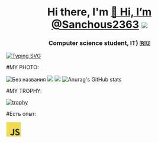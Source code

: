 
 <h1 align="center">Hi there, I'm <a href="https://daniilshat.ru/" target="_blank">👋 Hi, I’m @Sanchous2363</a> 
<img src="https://github.com/blackcater/blackcater/raw/main/images/Hi.gif" height="32"/></h1>
<h3 align="center">Computer science student, IT) 🇷🇺</h3>

[![Typing SVG](https://readme-typing-svg.herokuapp.com?color=%2336BCF7&lines=In+the+process+of+learning+Python)](https://git.io/typing-svg)


#MY PHOTO:
  
![Без названия](https://github.com/Sanchous2363/Sanchous2363/assets/151240556/62f449f3-f1ec-49a3-8109-075cf4587e63)
![](http://github-profile-summary-cards.vercel.app/api/cards/productive-time?username=Sanchous2363&theme=darcula&utcOffset=8) ![](http://github-profile-summary-cards.vercel.app/api/cards/stats?username=Sanchous2363&theme=darcula)
![Anurag's GitHub stats](https://github-readme-stats.vercel.app/api?username=Sanchous2363&show_icons=true&theme=radical)

<!---
Sanchous2363/Sanchous2363 is a ✨ special ✨ repository because its `README.md` (this file) appears on your GitHub profile.
You can click the Preview link to take a look at your changes.
--->
#MY TROPHY:

[![trophy](https://github-profile-trophy.vercel.app/?username=Sanchous2363)](https://github-profile-trophy.vercel.app/?username=Sanchous2363=matrix)

#Есть опыт:

        
<div>
  <img src="https://github.com/devicons/devicon/blob/master/icons/javascript/javascript-original.svg" title="JavaScript" alt="JavaScript" width="40" height="40"/>&nbsp;
  <link rel="stylesheet" type='text/css' href="https://cdn.jsdelivr.net/gh/devicons/devicon@latest/devicon.min.css" />
  <link rel="stylesheet" type='text/css' href="https://cdn.jsdelivr.net/gh/devicons/devicon@latest/devicon.min.css" />
  <link rel="stylesheet" type='text/css' href="https://cdn.jsdelivr.net/gh/devicons/devicon@latest/devicon.min.css" />
  <link rel="stylesheet" type='text/css' href="https://cdn.jsdelivr.net/gh/devicons/devicon@latest/devicon.min.css" />     
</div>



